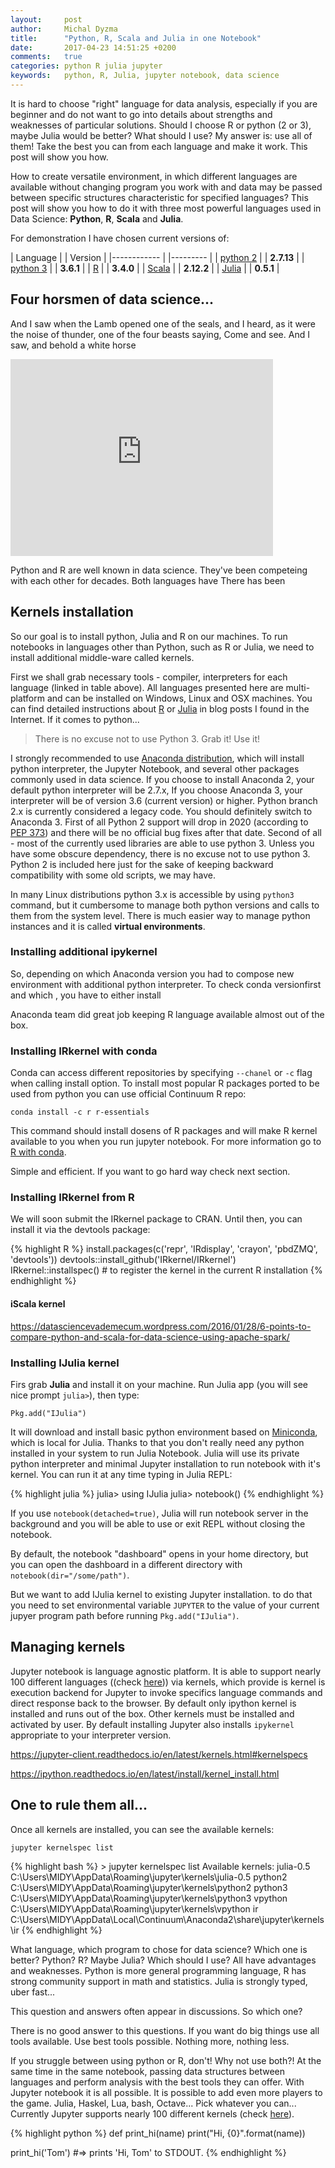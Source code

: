 ```yaml
---
layout:     post
author:     Michal Dyzma
title:      "Python, R, Scala and Julia in one Notebook"
date:       2017-04-23 14:51:25 +0200
comments:   true
categories: python R julia jupyter
keywords:   python, R, Julia, jupyter notebook, data science
---
```


It is hard to choose "right" language for data analysis, especially if you are beginner and do not want to go into details about strengths and weaknesses of particular solutions. Should I choose R or python (2 or 3), maybe Julia would be better?  What should I use? My answer is: use all of them! Take the best you can from each language and make it work. This post will show you how.


How to create versatile environment, in which different languages are available without changing program you work with and data may be passed between specific structures characteristic for specified languages? This post will show you how to do it with three most powerful languages used in Data Science: __Python__, __R__, __Scala__ and __Julia__.

For demonstration I have chosen current versions of:

| Language              | | Version    |
|------------           | |---------   |
| [python 2][python2]   | | __2.7.13__ |
| [python 3][python3]   | | __3.6.1__  |
| [R][rlang]            | | __3.4.0__  |
| [Scala][scala]        | | __2.12.2__ |
| [Julia][julia]        | | __0.5.1__  |

## Four horsmen of data science...
And I saw when the Lamb opened one of the seals, and I heard, as it were the noise of thunder, one of the four beasts saying, Come and see.
And I saw, and behold a white horse

<iframe width="420" height="315" src="https://www.youtube.com/watch?v=aJ5uRxWCb2g" frameborder="0" allowfullscreen></iframe>

Python and R are well known in data science. They've been competeing with each other for decades. Both languages have  There has been 


## Kernels installation

So our goal is to install python, Julia and R on our machines. To run notebooks in languages other than Python, such as R or Julia, we need to install additional middle-ware called kernels. 

First we shall grab necessary tools - compiler, interpreters for each language (linked in table above). All languages presented here are multi-platform and can be installed on Windows, Linux and OSX machines. You can find detailed instructions about [R](http://www.jason-french.com/blog/2013/03/11/installing-r-in-linux/) or [Julia](https://julialang.org/downloads/platform.html) in blog posts I found in the Internet. If it comes to python...

> There is no excuse not to use Python 3. Grab it! Use it!

I strongly recommended to use [Anaconda distribution][anaconda], which will install python interpreter, the Jupyter Notebook, and several other packages commonly used in data science. If you choose to install Anaconda 2, your default python interpreter will be 2.7.x, If you choose Anaconda 3, your interpreter will be of version 3.6 (current version) or higher. Python branch 2.x is currently considered a legacy code. You should definitely switch to Anaconda 3. First of all Python 2 support will drop in 2020 (according to [PEP 373][pep373]) and there will be no official bug fixes after that date. Second of all - most of the currently used libraries are able to use python 3. Unless you have some obscure dependency, there is no excuse not to use python 3. Python 2 is included here just for the sake of keeping backward compatibility with some old scripts, we may have.

In many Linux distributions python 3.x is accessible by using `python3` command, but it cumbersome to manage both python versions and calls to them from the system level. There is much easier way to manage python instances and it is called __virtual environments__.

### Installing additional ipykernel


So, depending on which Anaconda version you had to compose new environment with additional python interpreter. To check conda versionfirst and which , you have to either install 


Anaconda team did great job keeping R language available almost out of the box. 



### Installing IRkernel with conda

Conda can access different repositories by specifying `--chanel` or `-c` flag when calling install option. To install most popular R packages ported to be used from python you can use official Continuum R repo:

```conda install -c r r-essentials```

This command should install dosens of R packages and will make R kernel available to you when you run jupyter notebook.  For more information go to [R with conda](https://conda.io/docs/r-with-conda.html).

Simple and efficient. If you want to go hard way check next section.

### Installing IRkernel from R

We will soon submit the IRkernel package to CRAN. Until then, you can install it via the devtools package:

{% highlight R %}
install.packages(c('repr', 'IRdisplay', 'crayon', 'pbdZMQ', 'devtools'))
devtools::install_github('IRkernel/IRkernel')
IRkernel::installspec()  # to register the kernel in the current R installation
{% endhighlight %}

#### iScala kernel

https://datasciencevademecum.wordpress.com/2016/01/28/6-points-to-compare-python-and-scala-for-data-science-using-apache-spark/

### Installing IJulia kernel


Firs grab __Julia__ and install it on your machine. Run Julia app  (you will see nice prompt `julia>`), then type:

```Pkg.add("IJulia")```

It will download and install basic python environment based on [Miniconda][miniconda], which is local for Julia. Thanks to that you don't really need any python installed in your system to run Julia Notebook. Julia will use its private python interpreter and minimal Jupyter installation to run notebook with it's kernel. You can run it at any time typing in Julia REPL:

{% highlight julia %}
    julia> using IJulia
    julia> notebook()
{% endhighlight %}

If you use `notebook(detached=true)`, Julia will run notebook server in the background and you will be able to use or exit REPL without closing the notebook. 

By default, the notebook "dashboard" opens in your home directory, but you can open the dashboard in a different directory with `notebook(dir="/some/path")`.


But we want to add IJulia kernel to existing Jupyter installation. to do that you need to set environmental variable `JUPYTER` to the value of your current jupyer program path before running `Pkg.add("IJulia")`.


## Managing kernels

Jupyter notebook is language agnostic platform. It is able to support nearly 100 different languages ((check [here][kernels])) via kernels, which provide is kernel is execution backend for Jupyter to invoke specifics language commands and direct response back to the browser. By default only ipython kernel is installed and runs out of the box. Other kernels must be installed and activated by user. By default installing Jupyter also installs `ipykernel` appropriate to your interpreter version. 

https://jupyter-client.readthedocs.io/en/latest/kernels.html#kernelspecs



https://ipython.readthedocs.io/en/latest/install/kernel_install.html




## One to rule them all...

Once all kernels are installed, you can see the available kernels:


```jupyter kernelspec list ```

{% highlight bash %}
    > jupyter kernelspec list
    Available kernels:
        julia-0.5    C:\Users\MIDY\AppData\Roaming\jupyter\kernels\julia-0.5
        python2      C:\Users\MIDY\AppData\Roaming\jupyter\kernels\python2
        python3      C:\Users\MIDY\AppData\Roaming\jupyter\kernels\python3
        vpython      C:\Users\MIDY\AppData\Roaming\jupyter\kernels\vpython
        ir           C:\Users\MIDY\AppData\Local\Continuum\Anaconda2\share\jupyter\kernels\ir
{% endhighlight %}


What language, which program to chose for data science? Which one is better? Python? R? Maybe Julia? Which should I use? All have advantages and weaknesses. Python is more general programming language, R has strong community support in math and statistics. Julia is strongly typed, uber fast...

This question and answers often appear in discussions. So which one?

There is no good answer to this questions. If you want do big things use all tools available. Use best tools possible. Nothing more, nothing less.

If you struggle between using python or R, don't! Why not use both?! At the same time in the same notebook, passing data structures between languages and perform analysis with the best tools they can offer. With Jupyter notebook it is all possible. It is possible to add even more players to the game. Julia, Haskel, Lua, bash, Octave... Pick whatever you can... Currently Jupyter supports nearly 100 different kernels (check [here][kernels]).



<!-- {:.mdtablestyle} -->



{% highlight python %}
def print_hi(name)
  print("Hi, {0}".format(name))

print_hi('Tom')
#=> prints 'Hi, Tom' to STDOUT.
{% endhighlight %}


<!-- Links -->
[anaconda]:   https://www.continuum.io/DOWNLOADS
[kernels]:    https://github.com/jupyter/jupyter/wiki/Jupyter-kernels
[python2]:    https://www.python.org/downloads/release/python-2713/
[python3]:    https://www.python.org/downloads/release/python-361/
[rlang]:      https://cloud.r-project.org
[scala]:      https://www.scala-lang.org/download/
[julia]:      https://julialang.org/downloads/
[jupyterlab]: https://github.com/jupyterlab/jupyterlab  
[pep373]:     https://www.python.org/dev/peps/pep-0373/
[miniconda]:  https://conda.io/miniconda.html
